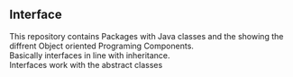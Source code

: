 ## Interface
This repository contains
Packages with Java classes and the showing the diffrent Object oriented Programing Components.<br />
Basically interfaces in line with inheritance. <br />
Interfaces work with the abstract classes
